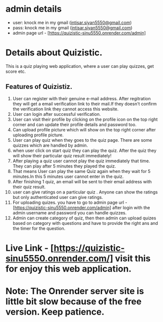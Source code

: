 # admin details
* user: knock me in my gmail (intisar.siyan5550@gmail.com)
* pass: knock me in my gmail (intisar.siyan5550@gmail.com)
* admin page url - [https://quizistic-sinu5550.onrender.com/admin]
# Details about Quizistic.  
  This is a quiz playing web application, where a user can play quizzes, get score etc.
## Features of Quizistiz.
1. User can register with their genuine e-mail  address. After regitration they will get a email verification link to their mail.If they doesn't confirm the verification link they cannot access this website.
2. User can login after successful verification.
3. User can visit their profile by clicking on the profile icon on the top right corner and can update their profile details and password too.
4. Can upload profile picture which will show on the top right corner after uploading profile picture.
5. User can play quiz when they goes to the quiz page. There are some quizzes which are handled by admin.
6. when user click on start quiz they can play the quiz. After the quiz they will show their particular quiz result immediately!
7. After playing a quiz user cannot play the quiz immediately that time. They can play after 5 minutes they played the quiz.
8. That means User can play the same Quiz again when they wait for 5 minutes.In this 5 minutes user cannot enter in the quiz.
9. After finishing 1 quiz, an email will be sent to their email address with their quiz result.
10. user can give ratings on a particular quiz . Anyone can show the ratings but only authenticated user can give ratings.
11. For uploading quizes. you have to go to admin page url - [https://quizistic-sinu5550.onrender.com/admin] after login with the admin username and password you can handle quizzes.
12. Admin can create category of quiz, then then admin can upload quizes based on category with questions and have to provide the right ans and the timer for the question.


# Live Link - [https://quizistic-sinu5550.onrender.com/] visit this for enjoy this web application.
# Note: The Onrender server site is little bit slow because of the free version. Keep patience.

